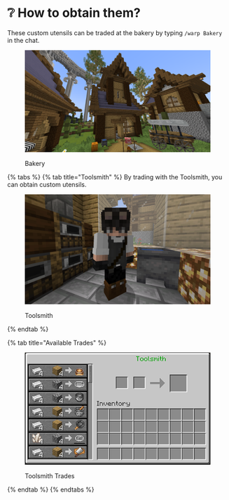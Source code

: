 # ❔ How to obtain them?

These custom utensils can be traded at the bakery by typing `/warp Bakery` in the chat.

<figure><img src="../../.gitbook/assets/image (2) (2) (1).png" alt=""><figcaption><p>Bakery</p></figcaption></figure>

{% tabs %}
{% tab title="Toolsmith" %}
By trading with the Toolsmith, you can obtain custom utensils.

<figure><img src="../../.gitbook/assets/image (137).png" alt=""><figcaption><p>Toolsmith</p></figcaption></figure>
{% endtab %}

{% tab title="Available Trades" %}
<figure><img src="../../.gitbook/assets/image (45).png" alt=""><figcaption><p>Toolsmith Trades</p></figcaption></figure>
{% endtab %}
{% endtabs %}

